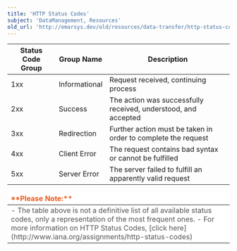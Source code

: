 ```yaml
---
title: 'HTTP Status Codes'
subject: 'DataManagement, Resources'
old_url: 'http://emarsys.dev/old/resources/data-transfer/http-status-codes/'
---
```


<table class="wikitable"><thead><tr><th>Status Code Group</th> <th>Group Name</th> <th>Description</th> </tr></thead><tbody><tr><td>1xx</td> <td>Informational</td> <td>Request received, continuing process</td> </tr><tr><td>2xx</td> <td>Success</td> <td>The action was successfully received, understood, and accepted</td> </tr><tr><td>3xx</td> <td>Redirection</td> <td>Further action must be taken in order to complete the request</td> </tr><tr><td>4xx</td> <td>Client Error</td> <td>The request contains bad syntax or cannot be fulfilled</td> </tr><tr><td>5xx</td> <td>Server Error</td> <td>The server failed to fulfill an apparently valid request</td> </tr></tbody></table><table border="0" cellpadding="1" class="wikitable" style="width: 100%; border-width: 0px; border-style: solid;"><thead><tr><th style="text-align: left; border-color: #fff; background-color: #fff; color: #eb5a19;">**Please Note:**</th> </tr></thead><tbody><tr><td style="text-align: left; border-color: #fff; background-color: #fff; color: #555555;">- The table above is not a definitive list of all available status codes, only a representation of the most frequent ones.
- For more information on HTTP Status Codes, [click here](http://www.iana.org/assignments/http-status-codes)
 
</td></tr></tbody></table>